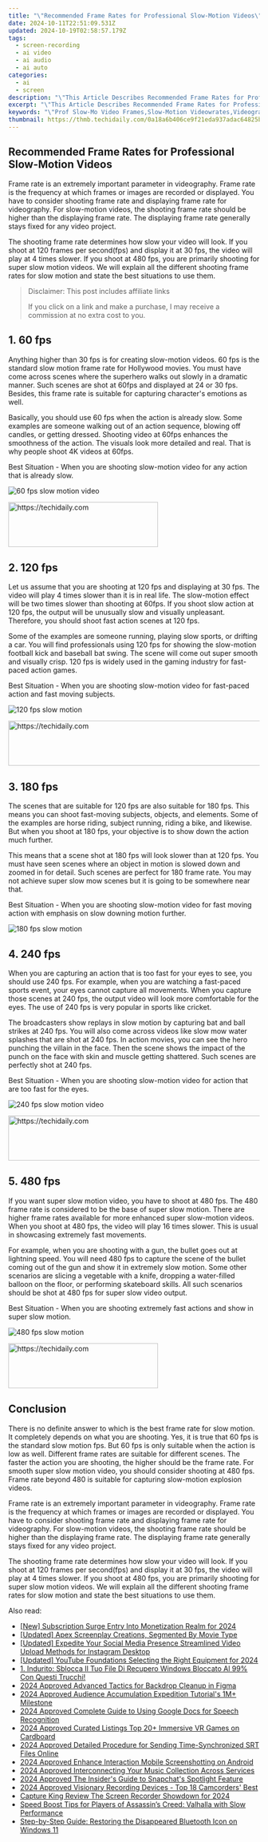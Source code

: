 ```yaml
---
title: "\"Recommended Frame Rates for Professional Slow-Motion Videos\""
date: 2024-10-11T22:51:09.531Z
updated: 2024-10-19T02:58:57.179Z
tags: 
  - screen-recording
  - ai video
  - ai audio
  - ai auto
categories: 
  - ai
  - screen
description: "\"This Article Describes Recommended Frame Rates for Professional Slow-Motion Videos\""
excerpt: "\"This Article Describes Recommended Frame Rates for Professional Slow-Motion Videos\""
keywords: "\"Prof Slow-Mo Video Frames,Slow-Motion Videowrates,Videography ProRates,Frame Rates SlowVideo,High ResSlowMotionFr,VideoProfessionalRate,OptimalSlowMoFrames\""
thumbnail: https://thmb.techidaily.com/0a18a6b406ce9f21eda937adac64825b459ee3a87d13a642256000f5335eb2cc.jpg
---
```


## Recommended Frame Rates for Professional Slow-Motion Videos

Frame rate is an extremely important parameter in videography. Frame rate is the frequency at which frames or images are recorded or displayed. You have to consider shooting frame rate and displaying frame rate for videography. For slow-motion videos, the shooting frame rate should be higher than the displaying frame rate. The displaying frame rate generally stays fixed for any video project.

The shooting frame rate determines how slow your video will look. If you shoot at 120 frames per second(fps) and display it at 30 fps, the video will play at 4 times slower. If you shoot at 480 fps, you are primarily shooting for super slow motion videos. We will explain all the different shooting frame rates for slow motion and state the best situations to use them.

>  Disclaimer: This post includes affiliate links
>
>  If you click on a link and make a purchase, I may receive a commission at no extra cost to you.
>

## 1\. 60 fps

Anything higher than 30 fps is for creating slow-motion videos. 60 fps is the standard slow motion frame rate for Hollywood movies. You must have come across scenes where the superhero walks out slowly in a dramatic manner. Such scenes are shot at 60fps and displayed at 24 or 30 fps. Besides, this frame rate is suitable for capturing character's emotions as well.

Basically, you should use 60 fps when the action is already slow. Some examples are someone walking out of an action sequence, blowing off candles, or getting dressed. Shooting video at 60fps enhances the smoothness of the action. The visuals look more detailed and real. That is why people shoot 4K videos at 60fps.

Best Situation - When you are shooting slow-motion video for any action that is already slow.

![60 fps slow motion video](https://images.wondershare.com/filmora/article-images/60-fps-for-slow-motion-video.jpg)

<!-- affiliate ads begin -->
<a href="https://aligracehair.sjv.io/c/5597632/2135356/19272" target="_top" id="2135356">
  <img src="//a.impactradius-go.com/display-ad/19272-2135356" border="0" alt="https://techidaily.com" width="300" height="90"/>
</a>
<img height="0" width="0" src="https://aligracehair.sjv.io/i/5597632/2135356/19272" style="position:absolute;visibility:hidden;" border="0" />
<!-- affiliate ads end -->

## 2\. 120 fps

Let us assume that you are shooting at 120 fps and displaying at 30 fps. The video will play 4 times slower than it is in real life. The slow-motion effect will be two times slower than shooting at 60fps. If you shoot slow action at 120 fps, the output will be unusually slow and visually unpleasant. Therefore, you should shoot fast action scenes at 120 fps.

Some of the examples are someone running, playing slow sports, or drifting a car. You will find professionals using 120 fps for showing the slow-motion football kick and baseball bat swing. The scene will come out super smooth and visually crisp. 120 fps is widely used in the gaming industry for fast-paced action games.

Best Situation - When you are shooting slow-motion video for fast-paced action and fast moving subjects.

![120 fps slow motion](https://images.wondershare.com/filmora/article-images/120-fps-for-slow-motion-video.jpg)

<!-- affiliate ads begin -->
<a href="https://appsumo.8odi.net/c/5597632/2118314/7443" target="_top" id="2118314">
  <img src="//a.impactradius-go.com/display-ad/7443-2118314" border="0" alt="https://techidaily.com" width="728" height="90"/>
</a>
<img height="0" width="0" src="https://appsumo.8odi.net/i/5597632/2118314/7443" style="position:absolute;visibility:hidden;" border="0" />
<!-- affiliate ads end -->

## 3\. 180 fps

The scenes that are suitable for 120 fps are also suitable for 180 fps. This means you can shoot fast-moving subjects, objects, and elements. Some of the examples are horse riding, subject running, riding a bike, and likewise. But when you shoot at 180 fps, your objective is to show down the action much further.

This means that a scene shot at 180 fps will look slower than at 120 fps. You must have seen scenes where an object in motion is slowed down and zoomed in for detail. Such scenes are perfect for 180 frame rate. You may not achieve super slow mow scenes but it is going to be somewhere near that.

Best Situation - When you are shooting slow-motion video for fast moving action with emphasis on slow downing motion further.

![180 fps slow motion](https://images.wondershare.com/filmora/article-images/180-fps-for-slow-motion-video.jpg)

## 4\. 240 fps

When you are capturing an action that is too fast for your eyes to see, you should use 240 fps. For example, when you are watching a fast-paced sports event, your eyes cannot capture all movements. When you capture those scenes at 240 fps, the output video will look more comfortable for the eyes. The use of 240 fps is very popular in sports like cricket.

The broadcasters show replays in slow motion by capturing bat and ball strikes at 240 fps. You will also come across videos like slow mow water splashes that are shot at 240 fps. In action movies, you can see the hero punching the villain in the face. Then the scene shows the impact of the punch on the face with skin and muscle getting shattered. Such scenes are perfectly shot at 240 fps.

Best Situation - When you are shooting slow-motion video for action that are too fast for the eyes.

![240 fps slow motion video](https://images.wondershare.com/filmora/article-images/240-fps-for-slow-motion-video.jpg)

<!-- affiliate ads begin -->
<a href="https://appsumo.8odi.net/c/5597632/2112007/7443" target="_top" id="2112007">
  <img src="//a.impactradius-go.com/display-ad/7443-2112007" border="0" alt="https://techidaily.com" width="728" height="90"/>
</a>
<img height="0" width="0" src="https://appsumo.8odi.net/i/5597632/2112007/7443" style="position:absolute;visibility:hidden;" border="0" />
<!-- affiliate ads end -->

## 5\. 480 fps

If you want super slow motion video, you have to shoot at 480 fps. The 480 frame rate is considered to be the base of super slow motion. There are higher frame rates available for more enhanced super slow-motion videos. When you shoot at 480 fps, the video will play 16 times slower. This is usual in showcasing extremely fast movements.

For example, when you are shooting with a gun, the bullet goes out at lightning speed. You will need 480 fps to capture the scene of the bullet coming out of the gun and show it in extremely slow motion. Some other scenarios are slicing a vegetable with a knife, dropping a water-filled balloon on the floor, or performing skateboard skills. All such scenarios should be shot at 480 fps for super slow video output.

Best Situation - When you are shooting extremely fast actions and show in super slow motion.

![480 fps slow motion](https://images.wondershare.com/filmora/article-images/480-fps-for-slow-motion-video.jpg)

<!-- affiliate ads begin -->
<a href="https://sentrypc.7eer.net/c/5597632/398449/3022" target="_top" id="398449">
  <img src="//a.impactradius-go.com/display-ad/3022-398449" border="0" alt="https://techidaily.com" width="300" height="90"/>
</a>
<img height="0" width="0" src="https://sentrypc.7eer.net/i/5597632/398449/3022" style="position:absolute;visibility:hidden;" border="0" />
<!-- affiliate ads end -->

## Conclusion

There is no definite answer to which is the best frame rate for slow motion. It completely depends on what you are shooting. Yes, it is true that 60 fps is the standard slow motion fps. But 60 fps is only suitable when the action is low as well. Different frame rates are suitable for different scenes. The faster the action you are shooting, the higher should be the frame rate. For smooth super slow motion video, you should consider shooting at 480 fps. Frame rate beyond 480 is suitable for capturing slow-motion explosion videos.

Frame rate is an extremely important parameter in videography. Frame rate is the frequency at which frames or images are recorded or displayed. You have to consider shooting frame rate and displaying frame rate for videography. For slow-motion videos, the shooting frame rate should be higher than the displaying frame rate. The displaying frame rate generally stays fixed for any video project.

The shooting frame rate determines how slow your video will look. If you shoot at 120 frames per second(fps) and display it at 30 fps, the video will play at 4 times slower. If you shoot at 480 fps, you are primarily shooting for super slow motion videos. We will explain all the different shooting frame rates for slow motion and state the best situations to use them.


<ins class="adsbygoogle"
     style="display:block"
     data-ad-format="autorelaxed"
     data-ad-client="ca-pub-7571918770474297"
     data-ad-slot="1223367746"></ins>



<ins class="adsbygoogle"
     style="display:block"
     data-ad-client="ca-pub-7571918770474297"
     data-ad-slot="8358498916"
     data-ad-format="auto"
     data-full-width-responsive="true"></ins>


<span class="atpl-alsoreadstyle">Also read:</span>
<div><ul>
<li><a href="https://youtube-docs.techidaily.com/ubscription-surge-entry-into-monetization-realm-for-2024/"><u>[New] Subscription Surge Entry Into Monetization Realm for 2024</u></a></li>
<li><a href="https://extra-resources.techidaily.com/updated-apex-screenplay-creations-segmented-by-movie-type/"><u>[Updated] Apex Screenplay Creations, Segmented By Movie Type</u></a></li>
<li><a href="https://instagram-videos.techidaily.com/updated-expedite-your-social-media-presence-streamlined-video-upload-methods-for-instagram-desktop/"><u>[Updated] Expedite Your Social Media Presence Streamlined Video Upload Methods for Instagram Desktop</u></a></li>
<li><a href="https://youtube-data.techidaily.com/ed-youtube-foundations-selecting-the-right-equipment-for-2024/"><u>[Updated] YouTube Foundations Selecting the Right Equipment for 2024</u></a></li>
<li><a href="https://win-help.techidaily.com/1-indurito-sblocca-il-tuo-file-di-recupero-windows-bloccato-al-99-con-questi-trucchi/"><u>1. Indurito: Sblocca Il Tuo File Di Recupero Windows Bloccato Al 99% Con Questi Trucchi!</u></a></li>
<li><a href="https://article-tips.techidaily.com/2024-approved-advanced-tactics-for-backdrop-cleanup-in-figma/"><u>2024 Approved Advanced Tactics for Backdrop Cleanup in Figma</u></a></li>
<li><a href="https://article-tips.techidaily.com/2024-approved-audience-accumulation-expedition-tutorials-1mplus-milestone/"><u>2024 Approved Audience Accumulation Expedition Tutorial's 1M+ Milestone</u></a></li>
<li><a href="https://article-tips.techidaily.com/2024-approved-complete-guide-to-using-google-docs-for-speech-recognition/"><u>2024 Approved Complete Guide to Using Google Docs for Speech Recognition</u></a></li>
<li><a href="https://article-tips.techidaily.com/2024-approved-curated-listings-top-20plus-immersive-vr-games-on-cardboard/"><u>2024 Approved Curated Listings Top 20+ Immersive VR Games on Cardboard</u></a></li>
<li><a href="https://article-tips.techidaily.com/2024-approved-detailed-procedure-for-sending-time-synchronized-srt-files-online/"><u>2024 Approved Detailed Procedure for Sending Time-Synchronized SRT Files Online</u></a></li>
<li><a href="https://remote-screen-capture.techidaily.com/2024-approved-enhance-interaction-mobile-screenshotting-on-android/"><u>2024 Approved Enhance Interaction Mobile Screenshotting on Android</u></a></li>
<li><a href="https://article-tips.techidaily.com/2024-approved-interconnecting-your-music-collection-across-services/"><u>2024 Approved Interconnecting Your Music Collection Across Services</u></a></li>
<li><a href="https://article-tips.techidaily.com/2024-approved-the-insiders-guide-to-snapchats-spotlight-feature/"><u>2024 Approved The Insider's Guide to Snapchat's Spotlight Feature</u></a></li>
<li><a href="https://article-tips.techidaily.com/2024-approved-visionary-recording-devices-top-18-camcorders-best/"><u>2024 Approved Visionary Recording Devices - Top 18 Camcorders' Best</u></a></li>
<li><a href="https://visual-screen-recording.techidaily.com/capture-king-review-the-screen-recorder-showdown-for-2024/"><u>Capture King Review The Screen Recorder Showdown for 2024</u></a></li>
<li><a href="https://win-solutions.techidaily.com/speed-boost-tips-for-players-of-assassins-creed-valhalla-with-slow-performance/"><u>Speed Boost Tips for Players of Assassin’s Creed: Valhalla with Slow Performance</u></a></li>
<li><a href="https://win-howtos.techidaily.com/step-by-step-guide-restoring-the-disappeared-bluetooth-icon-on-windows-11/"><u>Step-by-Step Guide: Restoring the Disappeared Bluetooth Icon on Windows 11</u></a></li>
</ul></div>

